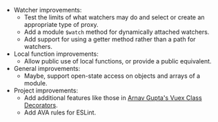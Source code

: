 - Watcher improvements:
    - Test the limits of what watchers may do and select or create an appropriate type of proxy.
    - Add a module `$watch` method for dynamically attached watchers.
    - Add support for using a getter method rather than a path for watchers.
- Local function improvements:
    - Allow public use of local functions, or provide a public equivalent.
- General improvements:
    - Maybe, support open-state access on objects and arrays of a module.
- Project improvements:
    - Add additional features like those in
      [Arnav Gupta's Vuex Class Decorators](https://github.com/championswimmer/vuex-module-decorators).
    - Add AVA rules for ESLint.
